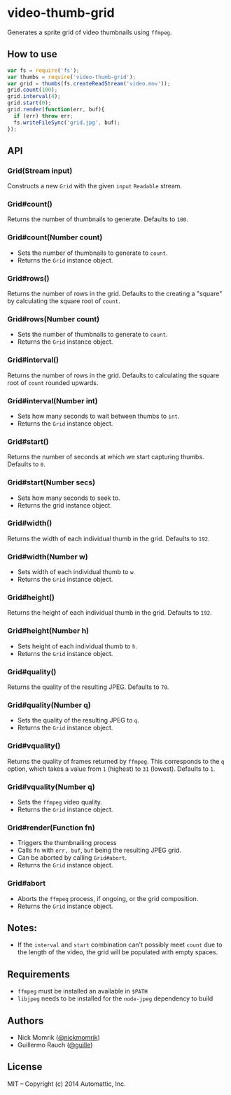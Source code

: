
# video-thumb-grid

Generates a sprite grid of video thumbnails using `ffmpeg`.

## How to use

```js
var fs = require('fs');
var thumbs = require('video-thumb-grid');
var grid = thumbs(fs.createReadStream('video.mov'));
grid.count(100);
grid.interval(4);
grid.start(0);
grid.render(function(err, buf){
  if (err) throw err;
  fs.writeFileSync('grid.jpg', buf);
});
```

## API

### Grid(Stream input)

Constructs a new `Grid` with the given `input` `Readable` stream.

### Grid#count()

Returns the number of thumbnails to generate. Defaults to `100`.

### Grid#count(Number count)

- Sets the number of thumbnails to generate to `count`.
- Returns the `Grid` instance object.

### Grid#rows()

Returns the number of rows in the grid. Defaults to the creating a
"square" by calculating the square root of `count`.

### Grid#rows(Number count)

- Sets the number of thumbnails to generate to `count`.
- Returns the `Grid` instance object.

### Grid#interval()

Returns the number of rows in the grid. Defaults to calculating the
square root of `count` rounded upwards.

### Grid#interval(Number int)

- Sets how many seconds to wait between thumbs to `int`.
- Returns the `Grid` instance object.

### Grid#start()

Returns the number of seconds at which we start capturing thumbs.
Defaults to `0`.

### Grid#start(Number secs)

- Sets how many seconds to seek to.
- Returns the grid instance object.

### Grid#width()

Returns the width of each individual thumb in the grid.
Defaults to `192`.

### Grid#width(Number w)

- Sets width of each individual thumb to `w`.
- Returns the `Grid` instance object.

### Grid#height()

Returns the height of each individual thumb in the grid.
Defaults to `192`.

### Grid#height(Number h)

- Sets height of each individual thumb to `h`.
- Returns the `Grid` instance object.

### Grid#quality()

Returns the quality of the resulting JPEG. Defaults to `70`.

### Grid#quality(Number q)

- Sets the quality of the resulting JPEG to `q`.
- Returns the `Grid` instance object.

### Grid#vquality()

Returns the quality of frames returned by `ffmpeg`. This corresponds to
the `q` option, which takes a value from `1` (highest) to `31` (lowest).
Defaults to `1`.

### Grid#vquality(Number q)

- Sets the `ffmpeg` video quality.
- Returns the `Grid` instance object.

### Grid#render(Function fn)

- Triggers the thumbnailing process
- Calls `fn` with `err, buf`, `buf` being the resulting JPEG grid.
- Can be aborted by calling `Grid#abort`.
- Returns the `Grid` instance object.

### Grid#abort

- Aborts the `ffmpeg` process, if ongoing, or the grid composition.
- Returns the `Grid` instance object.

## Notes:

- If the `interval` and `start` combination can't possibly meet `count`
  due to the length of the video, the grid will be populated with empty
  spaces.

## Requirements

- `ffmpeg` must be installed an available in `$PATH`
- `libjpeg` needs to be installed for the `node-jpeg` dependency to build

## Authors

- Nick Momrik ([@nickmomrik](https://github.com/nickmomrik))
- Guillermo Rauch ([@guille](https://github.com/guille))

## License

MIT – Copyright (c) 2014 Automattic, Inc.
